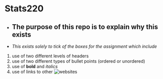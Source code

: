 # Stats220
* ## **The purpose of this repo is to explain why this exists**
* *This exists solely to tick of the boxes for the assignment which include*
1. use of two different levels of headers
2. use of two different types of bullet points (ordered or unordered)
3. use of **bold** and *italics*
4. use of links to other ![websites](https://www.youtube.com/)
